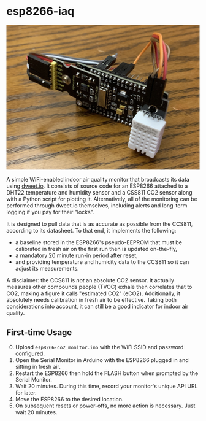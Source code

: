 # esp8266-iaq

![monitor.jpeg](/images/monitor.jpg)

A simple WiFi-enabled indoor air quality monitor that broadcasts its data using [dweet.io](dweet.io). It consists of source code for an ESP8266 attached to a DHT22 temperature and humidity sensor and a CSS811 CO2 sensor along with a Python script for plotting it. Alternatively, all of the monitoring can be performed through dweet.io themselves, including alerts and long-term logging if you pay for their "locks".

It is designed to pull data that is as accurate as possible from the CCS811, according to its datasheet. To that end, it implements the following:
* a baseline stored in the ESP8266's pseudo-EEPROM that must be calibrated in fresh air on the first run then is updated on-the-fly,
* a mandatory 20 minute run-in period after reset,
* and providing temperature and humidity data to the CCS811 so it can adjust its measurements.

A disclaimer: the CCS811 is *not* an absolute CO2 sensor. It actually measures other compounds people (TVOC) exhale then correlates that to CO2, making a figure it calls "estimated CO2" (eCO2). Additionally, it absolutely needs calibration in fresh air to be effective. Taking both considerations into account, it can still be a good indicator for indoor air quality.

## First-time Usage
0) Upload `esp8266-co2_monitor.ino` with the WiFi SSID and password configured.
1) Open the Serial Monitor in Arduino with the ESP8266 plugged in and sitting in fresh air.
2) Restart the ESP8266 then hold the FLASH button when prompted by the Serial Monitor.
3) Wait 20 minutes. During this time, record your monitor's unique API URL for later.
4) Move the ESP8266 to the desired location.
5) On subsequent resets or power-offs, no more action is necessary. Just wait 20 minutes.